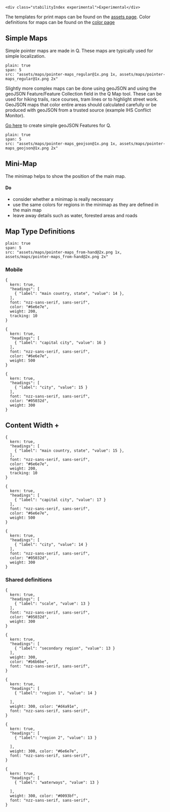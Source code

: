 ```html|span-1,no-source,plain
<div class="stabilityIndex experimental">Experimental</div>
```

The templates for print maps can be found on the [assets page](assets). Color definitions for maps can be found on the [color page](https://nzzdev.github.io/Storytelling-Styleguide/#/colors?a=maps-colors)

## Simple Maps

Simple pointer maps are made in Q. These maps are typically used for simple localization.

```image
plain: true
span: 5
src: "assets/maps/pointer-maps_regular@1x.png 1x, assets/maps/pointer-maps_regular@1x.png 2x"
```

Slightly more complex maps can be done using geoJSON and using the geoJSON Feature/Feature Collection field in the Q Map tool. These can be used for hiking trails, race courses, tram lines or to highlight street work. GeoJSON maps that color entire areas should calculated carefully or be produced with geoJSON from a trusted source (example IHS Conflict Monitor).

[Go here](http://geojson.io/) to create simple geoJSON Features for Q.

```image
plain: true
span: 5
src: "assets/maps/pointer-maps_geojson@1x.png 1x, assets/maps/pointer-maps_geojson@1x.png 2x"
```

## Mini-Map

The minimap helps to show the position of the main map.

#### Do
- consider whether a minimap is really necessary
- use the same colors for regions in the minimap as they are defined in the main map
- leave away details such as water, forested areas and roads

## Map Type Definitions

```image
plain: true
span: 5
src: "assets/maps/pointer-maps_from-hand@2x.png 1x, assets/maps/pointer-maps_from-hand@2x.png 2x"
```

### Mobile
```type
{
  kern: true,
  "headings": [
    { "label": "main country, state", "value": 14 },
  ],
  font: "nzz-sans-serif, sans-serif",
  color: "#6e6e7e",
  weight: 200,
  tracking: 10
}
```
```type
{
  kern: true,
  "headings": [
    { "label": "capital city", "value": 16 }
  ],
  font: "nzz-sans-serif, sans-serif",
  color: "#6e6e7e",
  weight: 500
}
```
```type
{
  kern: true,
  "headings": [
    { "label": "city", "value": 15 }
  ],
  font: "nzz-sans-serif, sans-serif",
  color: "#05032d",
  weight: 300
}
```

## Content Width +
```type
{
  kern: true,
  "headings": [
    { "label": "main country, state", "value": 15 },
  ],
  font: "nzz-sans-serif, sans-serif",
  color: "#6e6e7e",
  weight: 200,
  tracking: 10
}
```
```type
{
  kern: true,
  "headings": [
    { "label": "capital city", "value": 17 }
  ],
  font: "nzz-sans-serif, sans-serif",
  color: "#6e6e7e",
  weight: 500
}
```
```type
{
  kern: true,
  "headings": [
    { "label": "city", "value": 14 }
  ],
  font: "nzz-sans-serif, sans-serif",
  color: "#05032d",
  weight: 300
}
```

### Shared definitions

```type
{
  kern: true,
  "headings": [
    { "label": "scale", "value": 13 }
  ],
  font: "nzz-sans-serif, sans-serif",
  color: "#05032d",
  weight: 300
}
```
```type
{
  kern: true,
  "headings": [
    { "label": "secondary region", "value": 13 }
  ],
  weight: 300,
  color: "#b6b6be",
  font: "nzz-sans-serif, sans-serif",
}
```
```type
{
  kern: true,
  "headings": [
    { "label": "region 1", "value": 14 }

  ],
  weight: 300, color: "#d4a91e",
  font: "nzz-sans-serif, sans-serif",
}
```
```type
{
  kern: true,
  "headings": [
    { "label": "region 2", "value": 13 }

  ],
  weight: 300, color: "#6e6e7e",
  font: "nzz-sans-serif, sans-serif",
}
```
```type
{
  kern: true,
  "headings": [
    { "label": "waterways", "value": 13 }

  ],
  weight: 300, color: "#0093bf",
  font: "nzz-sans-serif, sans-serif",
}
```
